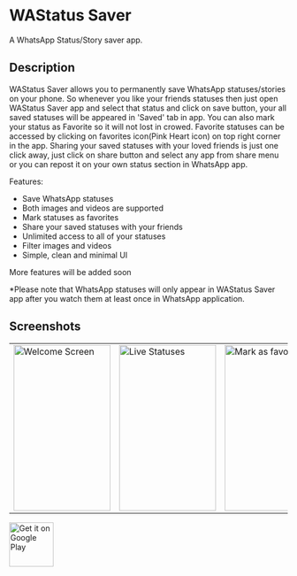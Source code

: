 # WAStatus Saver

A WhatsApp Status/Story saver app.

## Description

WAStatus Saver allows you to permanently save WhatsApp statuses/stories on your phone. So whenever you like your friends statuses then just open WAStatus Saver app and select that status and click on save button, your all saved statuses will be appeared in 'Saved' tab in app. You can also mark your status as Favorite so it will not lost in crowed. Favorite statuses can be accessed by clicking on favorites icon(Pink Heart icon) on top right corner in the app. Sharing your saved statuses with your loved friends is just one click away, just click on share button and select any app from share menu or you can repost it on your own status section in WhatsApp app.

Features:
- Save WhatsApp statuses
- Both images and videos are supported
- Mark statuses as favorites
- Share your saved statuses with your friends
- Unlimited access to all of your statuses
- Filter images and videos
- Simple, clean and minimal UI

More features will be added soon

*Please note that WhatsApp statuses will only appear in WAStatus Saver app after you watch them at least once in WhatsApp application.


## Screenshots

<table>
  <tr>
    <td>
      <img alt="Welcome Screen" src="https://user-images.githubusercontent.com/24774694/116413170-0127bc80-a855-11eb-985e-8aece6eff7a4.jpg" width="175" height="300"/>
    </td> 
    <td>
      <img src="https://user-images.githubusercontent.com/24774694/116413184-038a1680-a855-11eb-9cd0-37bd98feb245.jpg" alt="Live Statuses" width="175" height="300"/>
    </td>
    <td>
      <img src="https://user-images.githubusercontent.com/24774694/116413165-fe2ccc00-a854-11eb-8205-461afd6fcfdd.jpg" alt="Mark as favorite" width="175" height="300"/>
    </td>
    <td>
      <img src="https://user-images.githubusercontent.com/24774694/116413172-01c05300-a855-11eb-8912-eae29df2a93d.jpg" alt="Favorite Statuses" width="175" height="300"/>
    </td>
    <td>
      <img src="https://user-images.githubusercontent.com/24774694/116413180-02f18000-a855-11eb-8d18-1afc77d3e736.jpg" alt="Images and videos viewer" width="175" height="300"/>
    </td>
    <td>
      <img src="https://user-images.githubusercontent.com/24774694/116413168-008f2600-a855-11eb-9718-9616eede564a.jpg" alt="Share statuses" width="175" height="300"/>
    </td>
  </tr>
</table>




<a href="https://play.google.com/store/apps/details?id=dev.ultronx2.WAStatusSaver">
    <img alt="Get it on Google Play"
        height="80"
        src="https://play.google.com/intl/en_us/badges/images/generic/en_badge_web_generic.png" />
</a>  

